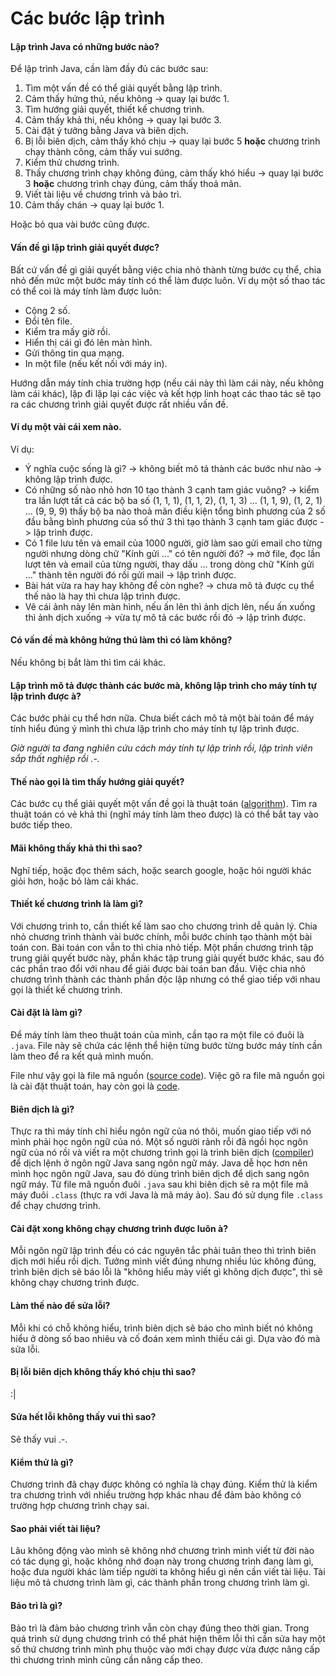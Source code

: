 # Các bước lập trình

#### Lập trình Java có những bước nào?
Để lập trình Java, cần làm đầy đủ các bước sau:

1. Tìm một vấn đề có thể giải quyết bằng lập trình.
2. Cảm thấy hứng thú, nếu không -> quay lại bước 1.
3. Tìm hướng giải quyết, thiết kế chương trình.
4. Cảm thấy khả thi, nếu không -> quay lại bước 3.
5. Cài đặt ý tưởng bằng Java và biên dịch.
6. Bị lỗi biên dịch, cảm thấy khó chịu -> quay lại bước 5 **hoặc** chương trình chạy thành công, cảm thấy vui sướng.
7. Kiểm thử chương trình.
8. Thấy chương trình chạy không đúng, cảm thấy khó hiểu -> quay lại bước 3 **hoặc** chương trình chạy đúng, cảm thấy thoả mãn.
9. Viết tài liệu về chương trình và bảo trì.
10. Cảm thấy chán -> quay lại bước 1.

Hoặc bỏ qua vài bước cũng được.

#### Vấn đề gì lập trình giải quyết được?
Bất cứ vấn đề gì giải quyết bằng việc chia nhỏ thành từng bước cụ thể, chia nhỏ đến mức một bước máy tính có thể làm được luôn.
Ví dụ một số thao tác có thể coi là máy tính làm được luôn:
- Cộng 2 số.
- Đổi tên file.
- Kiểm tra mấy giờ rồi.
- Hiển thị cái gì đó lên màn hình.
- Gửi thông tin qua mạng.
- In một file (nếu kết nối với máy in).

Hướng dẫn máy tính chia trường hợp (nếu cái này thì làm cái này, nếu không làm cái khác), lặp đi lặp lại các việc và kết hợp linh hoạt các thao tác sẽ tạo ra các chương trình giải quyết được rất nhiều vấn đề.

#### Ví dụ một vài cái xem nào.
Ví dụ:
- Ý nghĩa cuộc sống là gì? -> không biết mô tả thành các bước như nào -> không lập trình được.
- Có những số nào nhỏ hơn 10 tạo thành 3 cạnh tam giác vuông? -> kiểm tra lần lượt tất cả các bộ ba số (1, 1, 1), (1, 1, 2), (1, 1, 3) ... (1, 1, 9), (1, 2, 1) ... (9, 9, 9) thấy bộ ba nào thoả mãn điều kiện tổng bình phương của 2 số đầu bằng bình phương của số thứ 3 thì tạo thành 3 cạnh tam giác được -> lập trình được.
- Có 1 file lưu tên và email của 1000 người, giờ làm sao gửi email cho từng người nhưng dòng chữ "Kính gửi ..." có tên người đó? -> mở file, đọc lần lượt tên và email của từng người, thay dấu ... trong dòng chữ "Kính gửi ..." thành tên người đó rồi gửi mail -> lập trình được.
- Bài hát vừa ra hay hay không để còn nghe? -> chưa mô tả được cụ thể thế nào là hay thì chưa lập trình được.
- Vẽ cái ảnh này lên màn hình, nếu ấn lên thì ảnh dịch lên, nếu ấn xuống thì ảnh dịch xuống -> vừa tự mô tả các bước rồi đó -> lập trình được.

#### Có vấn đề mà không hứng thú làm thì có làm không?
Nếu không bị bắt làm thì tìm cái khác.

#### Lập trình mô tả được thành các bước mà, không lập trình cho máy tính tự lập trình được à?
Các bước phải cụ thể hơn nữa. Chưa biết cách mô tả một bài toán để máy tính hiểu đúng ý mình thì chưa lập trình cho máy tính tự lập trình được.

*Giờ người ta đang nghiên cứu cách máy tính tự lập trình rồi, lập trình viên sắp thất nghiệp rồi .-.*

#### Thế nào gọi là tìm thấy hướng giải quyết?
Các bước cụ thể giải quyết một vấn đề gọi là thuật toán ([algorithm](../terminology.md#algorithm)). Tìm ra thuật toán có vẻ khả thi (nghĩ máy tính làm theo được) là có thể bắt tay vào bước tiếp theo.

#### Mãi không thấy khả thi thì sao?
Nghĩ tiếp, hoặc đọc thêm sách, hoặc search google, hoặc hỏi người khác giỏi hơn, hoặc bỏ làm cái khác.

#### Thiết kế chương trình là làm gì?
Với chương trình to, cần thiết kế làm sao cho chương trình dễ quản lý. Chia nhỏ chương trình thành vài bước chính, mỗi bước chính tạo thành một bài toán con. Bài toán con vẫn to thì chia nhỏ tiếp. Một phần chương trình tập trung giải quyết bước này, phần khác tập trung giải quyết bước khác, sau đó các phần trao đổi với nhau để giải được bài toán ban đầu. Việc chia nhỏ chương trình thành các thành phần độc lập nhưng có thể giao tiếp với nhau gọi là thiết kế chương trình.

#### Cài đặt là làm gì?
Để máy tính làm theo thuật toán của mình, cần tạo ra một file có đuôi là `.java`. File này sẽ chứa các lệnh thể hiện từng bước từng bước máy tính cần làm theo để ra kết quả mình muốn.

File như vậy gọi là file mã nguồn ([source code](../terminology.md#source-code)). Việc gõ ra file mã nguồn gọi là cài đặt thuật toán, hay còn gọi là [code](../terminology.md#code).

#### Biên dịch là gì?
Thực ra thì máy tính chỉ hiểu ngôn ngữ của nó thôi, muốn giao tiếp với nó mình phải học ngôn ngữ của nó. Một số người rảnh rỗi đã ngồi học ngôn ngữ của nó rồi và viết ra một chương trình gọi là trình biên dịch ([compiler](../terminology.md#compiler)) để dịch lệnh ở ngôn ngữ Java sang ngôn ngữ máy. Java dễ học hơn nên mình học ngôn ngữ Java, sau đó dùng trình biên dịch để dịch sang ngôn ngữ máy. Từ file mã nguồn đuôi `.java` sau khi biên dịch sẽ ra một file mã máy đuôi `.class` (thực ra với Java là mã máy ảo). Sau đó sử dụng file `.class` để chạy chương trình.

#### Cài đặt xong không chạy chương trình được luôn à?
Mỗi ngôn ngữ lập trình đều có các nguyên tắc phải tuân theo thì trình biên dịch mới hiểu rồi dịch. Tưởng mình viết đúng nhưng nhiều lúc không đúng, trình biên dịch sẽ báo lỗi là "không hiểu mày viết gì không dịch được", thì sẽ không chạy chương trình được.

#### Làm thế nào để sửa lỗi?
Mỗi khi có chỗ không hiểu, trình biên dịch sẽ báo cho mình biết nó không hiểu ở dòng số bao nhiêu và cố đoán xem mình thiếu cái gì. Dựa vào đó mà sửa lỗi.

#### Bị lỗi biên dịch không thấy khó chịu thì sao?
:|

#### Sửa hết lỗi không thấy vui thì sao?
Sẽ thấy vui .-.

#### Kiểm thử là gì?
Chương trình đã chạy được không có nghĩa là chạy đúng. Kiểm thử là kiểm tra chương trình với nhiều trường hợp khác nhau để đảm bảo không có trường hợp chương trình chạy sai.

#### Sao phải viết tài liệu?
Lâu không động vào mình sẽ không nhớ chương trình mình viết từ đời nào có tác dụng gì, hoặc không nhớ đoạn này trong chương trình đang làm gì, hoặc đưa người khác làm tiếp người ta không hiểu gì nên cần viết tài liệu. Tài liệu mô tả chương trình làm gì, các thành phần trong chương trình làm gì.

#### Bảo trì là gì?
Bảo trì là đảm bảo chương trình vẫn còn chạy đúng theo thời gian. Trong quá trình sử dụng chương trình có thể phát hiện thêm lỗi thì cần sửa hay một số thứ chương trình mình phụ thuộc vào mới chạy được vừa được nâng cấp thì chương trình mình cũng cần nâng cấp theo.

